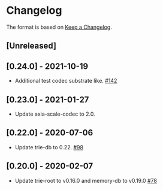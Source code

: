 # Changelog

The format is based on [Keep a Changelog].

[Keep a Changelog]: http://keepachangelog.com/en/1.0.0/

## [Unreleased]

## [0.24.0] - 2021-10-19
- Additional test codec substrate like. [#142](https://github.com/axia-tech/trie/pull/142)

## [0.23.0] - 2021-01-27
- Update axia-scale-codec to 2.0.

## [0.22.0] - 2020-07-06
- Update trie-db to 0.22. [#98](https://github.com/axia-tech/trie/pull/98)

## [0.20.0] - 2020-02-07
- Update trie-root to v0.16.0 and memory-db to v0.19.0 [#78](https://github.com/axia-tech/trie/pull/78)
